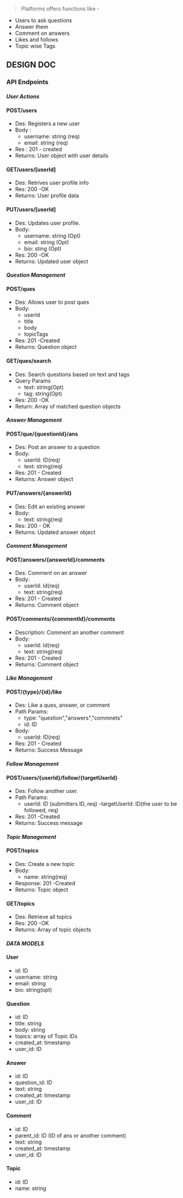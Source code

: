 > Platforms offers functions like -

- Users to ask questions
- Answer them
- Comment on answers
- Likes and follows
- Topic wise Tags

## DESIGN DOC

### API Endpoints

#### *User Actions*

#### POST/users

- Des: Registers a new user
- Body :
  - username: string (req)
  - email: string (req)
- Res : 201 - created
- Returns: User object with user details

#### GET/users/[userId]

- Des: Retrives user profile info
- Res: 200 -OK
- Returns: User profile data

#### PUT/users/[userId]

- Des: Updates user profile.
- Body:
  - username: string (Opt)
  - email: string (Opt)
  - bio: sting (Opt)
- Res: 200 -OK
- Returns: Updated user object

#### *Question Management*

#### POST/ques

- Des: Allows user to post ques
- Body:
  - userId
  - title
  - body
  - topicTags
- Res: 201 -Created
- Returns: Question object

#### GET/ques/search

- Des: Search questions based on text and tags
- Query Params
  - text: string(Opt)
  - tag: string(Opt)
- Res: 200 -OK
- Return: Array of matched question objects

#### *Answer Management*

#### POST/que/{questionId}/ans

- Des: Post an answer to a question
- Body:
  - userId: ID(req)
  - text: string(req)
- Res: 201 - Created
- Returns: Answer object

#### PUT/answers/{answerId}

- Des: Edit an existing answer
- Body:
  - text: string(req)
- Res: 200 - OK
- Returns: Updated answer object

#### *Comment Management*

#### POST/answers/{answerId}/comments

- Des: Comment on an answer
- Body:
  - userId: Id(req)
  - text: string(req)
- Res: 201 - Created
- Returns: Comment object

#### POST/comments/{commentId}/comments

- Description: Comment an another comment
- Body:
  - userId: Id(req)
  - text: string(req)
- Res: 201 - Created
- Returns: Comment object

#### *Like Management*

#### POST/{type}/{id}/like

- Des: Like a ques, answer, or comment
- Path Params:
  - type: "question","answers","commnets"
  - id: ID
- Body:
  - userId: ID(req)
- Res: 201 - Created
- Returns: Success Message

#### *Follow Management*

#### POST/users/{userId}/follow/{targetUserId}

- Des: Follow another user.
- Path Params:
  - userId: ID (submitters ID, req)
    -targetUserId: ID(the user to be followed, req)
- Res: 201 -Created
- Returns: Success message

#### *Topic Management*

#### POST/topics

- Des: Create a new topic
- Body:
  - name: string(req)
- Response: 201 -Created
- Returns: Topic object

#### GET/topics

- Des: Retrieve all topics
- Res: 200 -OK
- Returns: Array of topic objects

#### *DATA MODELS*

#### User

- id: ID
- username: string
- email: string
- bio: string(opt)

#### Question

- id: ID
- title: string
- body: string
- topics: array of Topic IDs
- created_at: timestamp
- user_id: ID

#### Answer

- id: ID
- question_id: ID
- text: string
- created_at: timestamp
- user_id: ID

#### Comment

- id: ID
- parent_id: ID (ID of ans or another comment)
- text: string
- created_at: timestamp
- user_id: ID

#### Topic

- id: ID
- name: string
